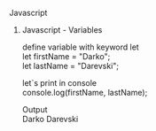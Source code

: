 Javascript
1. Javascript - Variables

    define variable with keyword let <br />
    let firstName = "Darko"; <br />
    let lastName = "Darevski"; <br />

    let`s print in console <br />
    console.log(firstName, lastName); <br />

    Output <br />
    Darko Darevski <br />
 